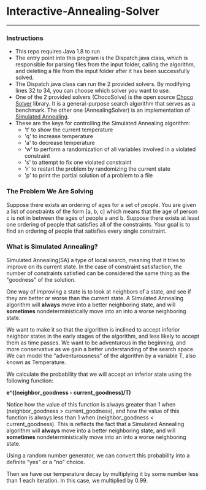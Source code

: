 # Interactive-Annealing-Solver
---
### Instructions
- This repo requires Java 1.8 to run
- The entry point into this program is the Dispatch.java class, which is responsible for parsing files from the input folder, calling the algorithm, and deleting a file from the input folder after it has been successfully solved.
- The Dispatch.java class can run the 2 provided solvers. By modifying lines 32 to 34, you can choose which solver you want to use.
- One of the 2 provided solvers (ChocoSolve) is the open source [Choco Solver](http://www.choco-solver.org) library. It is a general-purpose search algorithm that serves as a benchmark. The other one (AnnealingSolver) is an implementation of [Simulated Annealing](https://en.wikipedia.org/wiki/Simulated_annealing).
- These are the keys for controlling the Simulated Annealing algorithm:
    - 't' to show the current temperature
    - 'q' to increase temperature
    - 'a' to decrease temperature
    - 'w' to perform a randomization of all variables involved in a violated constraint
    - 's' to attempt to fix one violated constraint
    - 'r' to restart the problem by randomizing the current state
    - 'p' to print the partial solution of a problem to a file
### The Problem We Are Solving
Suppose there exists an ordering of ages for a set of people. You are given a list of constraints of the form [a, b, c] which means that the age of person c is not in between the ages of people a and b. Suppose there exists at least one ordering of people that satisfies all of the constraints. Your goal is to find an ordering of people that satisfies every single constraint.
### What is Simulated Annealing?
Simulated Annealing(SA) a type of local search, meaning that it tries to improve on its current state. In the case of constraint satisfaction, the number of constraints satisfied can be considered the same thing as the "goodness" of the solution.

One way of improving a state is to look at neighbors of a state, and see if they are better or worse than the current state. A Simulated Annealing algorithm will **always** move into a better neighboring state, and will **sometimes** nondeterministically move into an into a worse neighboring state.

We want to make it so that the algorithm is inclined to accept inferior neighbor states in the early stages of the algorithm, and less likely to accept them as time passes. We want to be adventurous in the beginning, and more conservative as we gain a better understanding of the search space. We can model the "adventurousness" of the algorithm by a variable T, also known as Temperature.

We calculate the probability that we will accept an inferior state using the following function:

**e^((neighbor_goodness - current_goodness)/T)**

Notice how the value of this function is always greater than 1 when (neighbor_goodness > current_goodness), and how the value of this function is always less than 1 when (neighbor_goodness < current_goodness). This is reflects the fact that a Simulated Annealing algorithm will **always** move into a better neighboring state, and will **sometimes** nondeterministically move into an into a worse neighboring state.

Using a random number generator, we can convert this probability into a definite "yes" or a "no" choice.

Then we have our temperature decay by multiplying it by some number less than 1 each iteration. In this case, we multiplied by 0.99.

